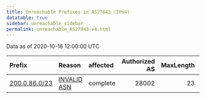 ```yaml
---
title: Unreachable Prefixes in AS27843 (IPv4)
datatable: true
sidebar: unreachable_sidebar
permalink: unreachable_AS27843-v4.html
---
```


Data as of 2020-10-16 12:00:00 UTC


<div class="datatable-begin"></div>

| Prefix                                               | Reason                                                                                               | affected   |   Authorized AS |   MaxLength | Anchor                                         |   unreachable /24s |
|:-----------------------------------------------------|:-----------------------------------------------------------------------------------------------------|:-----------|----------------:|------------:|:-----------------------------------------------|-------------------:|
| [200.0.86.0/23](https://stat.ripe.net/200.0.86.0/23) | [INVALID ASN](https://rpki-validator.ripe.net/announcement-preview?asn=AS27843&prefix=200.0.86.0/23) | complete   |           28002 |          23 | [LACNIC](unreachable_LACNIC_RPKI_Root-v4.html) |                  2 |

<div class="datatable-end"></div>